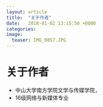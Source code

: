 ```yaml
---
layout: article
title:  "关于作者"
date:   2018-01-02 13:15:50 +0800
categories:
image:
  teaser: IMG_0857.JPG
---
```

# 关于作者
- 中山大学南方学院文学与传媒学院，
- 16级网络与新媒体专业

